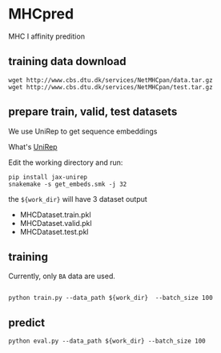 # MHCpred

MHC I affinity predition


## training data download

```shell
wget http://www.cbs.dtu.dk/services/NetMHCpan/data.tar.gz
wget http://www.cbs.dtu.dk/services/NetMHCpan/test.tar.gz
```

## prepare train, valid, test datasets
We use UniRep to get sequence embeddings

What's [UniRep](https://www.nature.com/articles/s41592-019-0598-1)

Edit the working directory and run:

```
pip install jax-unirep
snakemake -s get_embeds.smk -j 32
```

the `${work_dir}` will have 3 dataset output
- MHCDataset.train.pkl
- MHCDataset.valid.pkl
- MHCDataset.test.pkl


## training

Currently, only `BA` data are used.

```shell

python train.py --data_path ${work_dir}  --batch_size 100
```

## predict
```shell
python eval.py --data_path ${work_dir} --batch_size 100
```